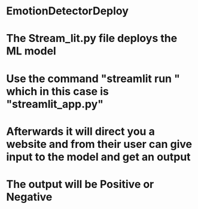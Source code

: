 # EmotionDetectorDeploy
# The Stream_lit.py file deploys the ML model
# Use the command "streamlit run <filename>" which in this case is "streamlit_app.py"
# Afterwards it will direct you a website and from their user can give input to the model and get an output
# The output will be Positive or Negative 
